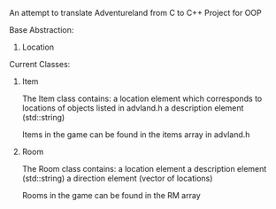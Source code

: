 An attempt to translate Adventureland from C to C++
Project for OOP

Base Abstraction:
1. Location

Current Classes:
1. Item

   The Item class contains:
      a location element which corresponds to locations 
       of objects listed in advland.h
      a description element (std::string)
      
   Items in the game can be found in the items array
   in advland.h

2. Room

   The Room class contains:
     a location element
     a description element (std::string)
     a direction element (vector of locations)
     
   Rooms in the game can be found in the RM array
